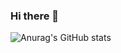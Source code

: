 ### Hi there 👋

![Anurag's GitHub stats](https://github-readme-stats.vercel.app/api?username=anuraghazra&theme=dark&show_icons=true)

